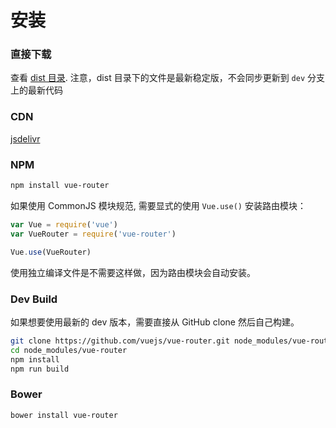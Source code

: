 # 安装

### 直接下载

查看 [dist 目录](https://github.com/vuejs/vue-router/tree/dev/dist). 注意，dist 目录下的文件是最新稳定版，不会同步更新到 `dev` 分支上的最新代码

### CDN

[jsdelivr](https://cdn.jsdelivr.net/vue.router/0.5.2/vue-router.min.js)

### NPM

``` bash
npm install vue-router
```

如果使用 CommonJS 模块规范, 需要显式的使用 `Vue.use()` 安装路由模块：

``` js
var Vue = require('vue')
var VueRouter = require('vue-router')

Vue.use(VueRouter)
```

使用独立编译文件是不需要这样做，因为路由模块会自动安装。

### Dev Build

如果想要使用最新的 dev 版本，需要直接从 GitHub clone 然后自己构建。

``` bash
git clone https://github.com/vuejs/vue-router.git node_modules/vue-router
cd node_modules/vue-router
npm install
npm run build
```

### Bower

``` bash
bower install vue-router
```
